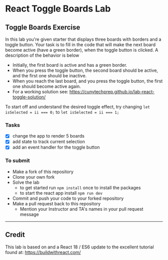 # React Toggle Boards Lab

## Toggle Boards Exercise

In this lab you're given starter that displays three boards with borders and a toggle button. Your task is to fill in the code that will make the next board become active (have a green border), when the toggle button is clicked. A description of the behavior is below

- Initially, the first board is active and has a green border.
- When you press the toggle button, the second board should be active, and the first one should be inactive.
- When you reach the last board, and you press the toggle button, the first one should become active again.
- For a working solution see: https://cunytechprep.github.io/lab-react-toggle-solution/

To start off and understand the desired toggle effect, try changing `let isSelected = ii === 0;` to `let isSelected = ii === 1;`

### Tasks

- [X] change the app to render 5 boards
- [X] add state to track current selection
- [X] add an event handler for the toggle button

### To submit

- Make a fork of this repository
- Clone your own fork
- Solve the lab
  - to get started run `npm install` once to install the packages
  - to start the react app install `npm run dev`
- Commit and push your code to your forked repository
- Make a pull request back to this repository
  - Mention your Instructor and TA's names in your pull request message

---

## Credit

This lab is based on and a React 18 / ES6 update to the excellent tutorial found at: https://buildwithreact.com/
